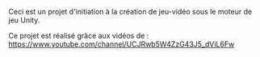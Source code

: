 Ceci est un projet d'initiation à la création de jeu-vidéo sous le moteur de jeu Unity.

Ce projet est réalisé grâce aux vidéos de : https://www.youtube.com/channel/UCJRwb5W4ZzG43J5_dViL6Fw
